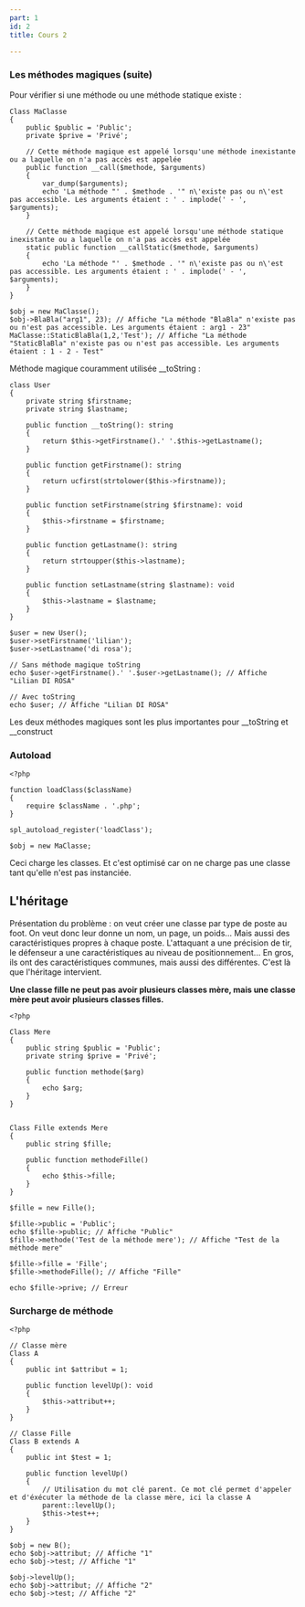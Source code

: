 ```yaml
---
part: 1
id: 2
title: Cours 2

---
```

### Les méthodes magiques (suite)

Pour vérifier si une méthode ou une méthode statique existe :

    Class MaClasse
    {
        public $public = 'Public';
        private $prive = 'Privé';
     
        // Cette méthode magique est appelé lorsqu'une méthode inexistante ou a laquelle on n'a pas accès est appelée
        public function __call($methode, $arguments)
        {
            var_dump($arguments);
            echo 'La méthode "' . $methode . '" n\'existe pas ou n\'est pas accessible. Les arguments étaient : ' . implode(' - ', $arguments);
        }
     
        // Cette méthode magique est appelé lorsqu'une méthode statique inexistante ou a laquelle on n'a pas accès est appelée
        static public function __callStatic($methode, $arguments)
        {
            echo 'La méthode "' . $methode . '" n\'existe pas ou n\'est pas accessible. Les arguments étaient : ' . implode(' - ', $arguments);
        }
    }
     
    $obj = new MaClasse();
    $obj->BlaBla("arg1", 23); // Affiche "La méthode "BlaBla" n'existe pas ou n'est pas accessible. Les arguments étaient : arg1 - 23"
    MaClasse::StaticBlaBla(1,2,'Test'); // Affiche "La méthode "StaticBlaBla" n'existe pas ou n'est pas accessible. Les arguments étaient : 1 - 2 - Test"

Méthode magique couramment utilisée __toString :

    class User
    {
        private string $firstname;
        private string $lastname;
     
        public function __toString(): string
        {
            return $this->getFirstname().' '.$this->getLastname();
        }
     
        public function getFirstname(): string
        {
            return ucfirst(strtolower($this->firstname));
        }
     
        public function setFirstname(string $firstname): void
        {
            $this->firstname = $firstname;
        }
     
        public function getLastname(): string
        {
            return strtoupper($this->lastname);
        }
     
        public function setLastname(string $lastname): void
        {
            $this->lastname = $lastname;
        }
    }
     
    $user = new User();
    $user->setFirstname('lilian');
    $user->setLastname('di rosa');
     
    // Sans méthode magique toString
    echo $user->getFirstname().' '.$user->getLastname(); // Affiche "Lilian DI ROSA"
     
    // Avec toString
    echo $user; // Affiche "Lilian DI ROSA"

Les deux méthodes magiques sont les plus importantes pour __toString et __construct

### Autoload

    <?php
    
    function loadClass($className)
    {
        require $className . '.php';
    }
    
    spl_autoload_register('loadClass');
    
    $obj = new MaClasse;

Ceci charge les classes. Et c'est optimisé car on ne charge pas une classe tant qu'elle n'est pas instanciée.

## L'héritage

Présentation du problème : on veut créer une classe par type de poste au foot. On veut donc leur donne un nom, un page, un poids... Mais aussi des caractéristiques propres à chaque poste. L'attaquant a une précision de tir, le défenseur a une caractéristiques au niveau de positionnement... En gros, ils ont des caractéristiques communes, mais aussi des différentes. C'est là que l'héritage intervient. 

**Une classe fille ne peut pas avoir plusieurs classes mère, mais une classe mère peut avoir plusieurs classes filles.**

    <?php
     
    Class Mere
    {
        public string $public = 'Public';
        private string $prive = 'Privé';
     
        public function methode($arg)
        {
            echo $arg;
        }
    }
     
     
    Class Fille extends Mere
    {
        public string $fille;
     
        public function methodeFille()
        {
            echo $this->fille;
        }
    }
     
    $fille = new Fille();
     
    $fille->public = 'Public';
    echo $fille->public; // Affiche "Public"
    $fille->methode('Test de la méthode mere'); // Affiche "Test de la méthode mere"
     
    $fille->fille = 'Fille';
    $fille->methodeFille(); // Affiche "Fille"
     
    echo $fille->prive; // Erreur

### Surcharge de méthode

    <?php
     
    // Classe mère
    Class A
    {
        public int $attribut = 1;
     
        public function levelUp(): void
        {
            $this->attribut++;
        }
    }
     
    // Classe Fille
    Class B extends A
    {
        public int $test = 1;
     
        public function levelUp()
        {
            // Utilisation du mot clé parent. Ce mot clé permet d'appeler et d'éxécuter la méthode de la classe mère, ici la classe A
            parent::levelUp();
            $this->test++;
        }
    }
     
    $obj = new B();
    echo $obj->attribut; // Affiche "1"
    echo $obj->test; // Affiche "1"
     
    $obj->levelUp();
    echo $obj->attribut; // Affiche "2"
    echo $obj->test; // Affiche "2"
